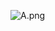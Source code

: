![A.png](https://github.com/Tan12d/Oracle-Database-Problems/assets/100254217/336d1896-6e62-4986-b665-693333146112)
